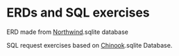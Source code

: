 # ERDs and SQL exercises 

ERD made from [Northwind](https://northwinddatabase.codeplex.com/releases/view/71634).sqlite database

SQL request exercises based on [Chinook](https://chinookdatabase.codeplex.com/).sqlite Database.

